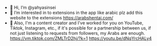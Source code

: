 - 👋 Hi, I’m @yahyasinsei
- 👀 I’m interested in to extensions in the app like arabic plz add this website to the extensions https://arabshentai.com/
- 💞️ Also, I'm a content creator and I've worked for you on YouTube, Tiktok, Instagram, etc., if it's possible for a partnership between us, if not just listening to requests from followers, my Arabs are enough.
 https://vm.tiktok.com/ZMLTrD2hj/?k=1
 https://youtu.be/dNqYrcHALy4

<!---
yahyasinsei/yahyasinsei is a ✨ special ✨ repository because its `README.md` (this file) appears on your GitHub profile.
You can click the Preview link to take a look at your changes.
--->
